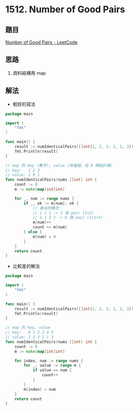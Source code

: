 # 1512. Number of Good Pairs

## 題目

[Number of Good Pairs - LeetCode](https://leetcode.com/problems/number-of-good-pairs/)

## 思路

1. 資料結構用 map

## 解法

- 較好的寫法

```go
package main

import (
	"fmt"
)

func main() {
	result := numIdenticalPairs([]int{1, 2, 3, 1, 1, 3})
	fmt.Println(result)
}

// map 的 key (數字), value (有幾個，從 0 開始計算)
// key:   1 2 3
// value: 2 0 1
func numIdenticalPairs(nums []int) int {
	count := 0
	m := make(map[int]int)

	for _, num := range nums {
		if _, ok := m[num]; ok {
			// 算法的概念：
			// 1 1 1 -> 3 個 pair (1+2)
			// 1 1 1 1 -> 6 個 pair (1+2+3)
			m[num]++
			count += m[num]
		} else {
			m[num] = 0
		}
	}
	return count
}
```

- 比較差的解法

```go
package main

import (
	"fmt"
)

func main() {
	result := numIdenticalPairs([]int{1, 2, 3, 1, 1, 3})
	fmt.Println(result)
}

// map 的 key, value
// key:   0 1 2 3 4 5
// value: 1 2 3 1 1 3
func numIdenticalPairs(nums []int) int {
	count := 0
	m := make(map[int]int)

	for index, num := range nums {
		for _, value := range m {
			if value == num {
				count++
			}
		}
		m[index] = num
	}
	return count
}
```